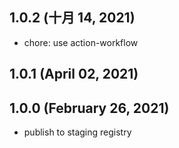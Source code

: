 ## 1.0.2 (十月 14, 2021)

- chore: use action-workflow

## 1.0.1 (April 02, 2021)

## 1.0.0 (February 26, 2021)

- publish to staging registry
